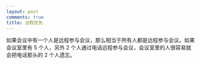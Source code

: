 ```yaml
---
layout: post
comments: true
title: 远程优先
---
```




如果会议中有一个人是远程参与会议，那么相当于所有人都是远程参与会议。如果会议室里有 5 个人，另外 2 个人通过电话远程参与会议，会议室里的人很容易就会把电话那头的 2 个人遗忘。

